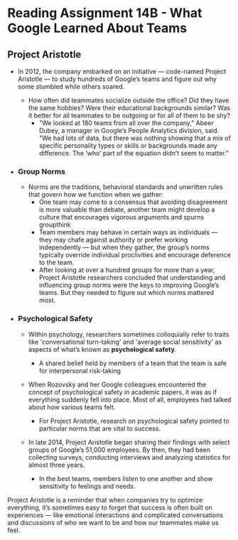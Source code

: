 # **Reading Assignment 14B - What Google Learned About Teams**

## Project Aristotle
  + In 2012, the company embarked on an initiative — code-named Project Aristotle — to study hundreds of Google’s teams and figure out why some stumbled while others soared.
    + How often did teammates socialize outside the office? Did they have the same hobbies? Were their educational backgrounds similar? Was it better for all teammates to be outgoing or for all of them to be shy?
      +  "We looked at 180 teams from all over the company," Abeer Dubey, a manager in Google’s People Analytics division, said. "We had lots of data, but there was nothing showing that a mix of specific personality types or skills or backgrounds made any difference. The ‘who’ part of the equation didn’t seem to matter."
      
  + ### Group Norms
    + Norms are the traditions, behavioral standards and unwritten rules that govern how we function when we gather: 
      + One team may come to a consensus that avoiding disagreement is more valuable than debate, another team might develop a culture that encourages vigorous arguments and spurns groupthink
      + Team members may behave in certain ways as individuals — they may chafe against authority or prefer working independently — but when they gather, the group’s norms typically override individual proclivities and encourage deference to the team.
      + After looking at over a hundred groups for more than a year, Project Aristotle researchers concluded that understanding and influencing group norms were the keys to improving Google’s teams. But they needed to figure out which norms mattered most.
 
 + ### Psychological Safety
    + Within psychology, researchers sometimes colloquially refer to traits like 'conversational turn-taking' and 'average social sensitivity' as aspects of what’s known as **psychological safety**.  
      + A shared belief held by members of a team that the team is safe for interpersonal risk-taking 
    
    + When Rozovsky and her Google colleagues encountered the concept of psychological safety in academic papers, it was as if everything suddenly fell into place. Most of all, employees had talked about how various teams felt. 
      + For Project Aristotle, research on psychological safety pointed to particular norms that are vital to success. 
    
    + In late 2014, Project Aristotle began sharing their findings with select groups of Google’s 51,000 employees. By then, they had been collecting surveys, conducting interviews and analyzing statistics for almost three years.
      + In the best teams, members listen to one another and show sensitivity to feelings and needs.

Project Aristotle is a reminder that when companies try to optimize everything, it’s sometimes easy to forget that success is often built on experiences — like emotional interactions and complicated conversations and discussions of who we want to be and how our teammates make us feel. 
